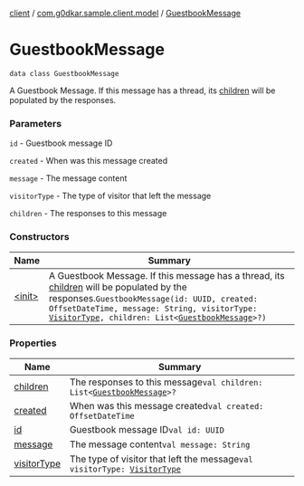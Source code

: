 [client](../../index.md) / [com.g0dkar.sample.client.model](../index.md) / [GuestbookMessage](./index.md)

# GuestbookMessage

`data class GuestbookMessage`

A Guestbook Message. If this message has a thread, its [children](children.md) will be populated by the responses.

### Parameters

`id` - Guestbook message ID

`created` - When was this message created

`message` - The message content

`visitorType` - The type of visitor that left the message

`children` - The responses to this message

### Constructors

| Name | Summary |
|---|---|
| [&lt;init&gt;](-init-.md) | A Guestbook Message. If this message has a thread, its [children](children.md) will be populated by the responses.`GuestbookMessage(id: UUID, created: OffsetDateTime, message: String, visitorType: `[`VisitorType`](../-visitor-type/index.md)`, children: List<`[`GuestbookMessage`](./index.md)`>?)` |

### Properties

| Name | Summary |
|---|---|
| [children](children.md) | The responses to this message`val children: List<`[`GuestbookMessage`](./index.md)`>?` |
| [created](created.md) | When was this message created`val created: OffsetDateTime` |
| [id](id.md) | Guestbook message ID`val id: UUID` |
| [message](message.md) | The message content`val message: String` |
| [visitorType](visitor-type.md) | The type of visitor that left the message`val visitorType: `[`VisitorType`](../-visitor-type/index.md) |
